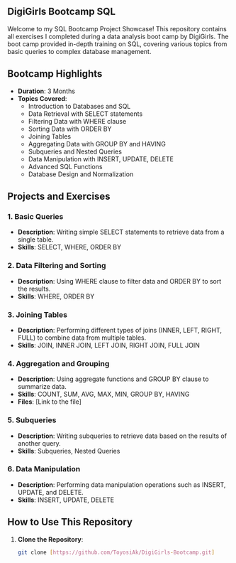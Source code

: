 ## DigiGirls Bootcamp SQL
Welcome to my SQL Bootcamp Project Showcase! This repository contains all exercises I completed during a data analysis boot camp by DigiGirls. The boot camp provided in-depth training on SQL, covering various topics from basic queries to complex database management.

## Bootcamp Highlights
- **Duration**: 3 Months
- **Topics Covered**:
  - Introduction to Databases and SQL
  - Data Retrieval with SELECT statements
  - Filtering Data with WHERE clause
  - Sorting Data with ORDER BY
  - Joining Tables
  - Aggregating Data with GROUP BY and HAVING
  - Subqueries and Nested Queries
  - Data Manipulation with INSERT, UPDATE, DELETE
  - Advanced SQL Functions
  - Database Design and Normalization

## Projects and Exercises
### 1. Basic Queries
- **Description**: Writing simple SELECT statements to retrieve data from a single table.
- **Skills**: SELECT, WHERE, ORDER BY

### 2. Data Filtering and Sorting
- **Description**: Using WHERE clause to filter data and ORDER BY to sort the results.
- **Skills**: WHERE, ORDER BY

### 3. Joining Tables
- **Description**: Performing different types of joins (INNER, LEFT, RIGHT, FULL) to combine data from multiple tables.
- **Skills**: JOIN, INNER JOIN, LEFT JOIN, RIGHT JOIN, FULL JOIN

### 4. Aggregation and Grouping
- **Description**: Using aggregate functions and GROUP BY clause to summarize data.
- **Skills**: COUNT, SUM, AVG, MAX, MIN, GROUP BY, HAVING
- **Files**: [Link to the file]

### 5. Subqueries
- **Description**: Writing subqueries to retrieve data based on the results of another query.
- **Skills**: Subqueries, Nested Queries

### 6. Data Manipulation
- **Description**: Performing data manipulation operations such as INSERT, UPDATE, and DELETE.
- **Skills**: INSERT, UPDATE, DELETE


## How to Use This Repository
1. **Clone the Repository**:
    ```sh
    git clone [https://github.com/ToyosiAk/DigiGirls-Bootcamp.git]
    ```

